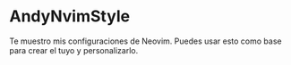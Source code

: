 # AndyNvimStyle
Te muestro mis configuraciones de Neovim. Puedes usar esto como base para crear el tuyo y personalizarlo.
